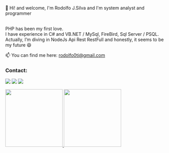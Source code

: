 👋 Hi! and welcome, I'm Rodolfo J.Silva and I'm system analyst and programmer
 
<br />PHP has been my first love. 
<br />I have experience in C# and VB.NET / MySql, FireBird, Sql Server / PSQL.
<br />Actually, I’m diving in NodeJs Api Rest RestFull and honestly, it seems to be my future 😄

📫 You can find me here: rodolfo0ti@gmail.com

### Contact:

<div>

<a target="_blank" href="https://www.instagram.com/rohdolfu/" target="_blank"><img src="https://img.shields.io/badge/-Instagram-%23E4405F?style=for-the-badge&logo=instagram&logoColor=white" target="_blank"></a>
<a target="_blank" href = "mailto:rodolfo0ti@gmail.com"><img src="https://img.shields.io/badge/Gmail-D14836?style=for-the-badge&logo=gmail&logoColor=white" target="_blank"></a>
<a target="_blank" href="https://www.linkedin.com/in/rodolfoj-silva/" target="_blank"><img src="https://img.shields.io/badge/-LinkedIn-%230077B5?style=for-the-badge&logo=linkedin&logoColor=white" target="_blank"></a>   
</div>

<div>
<a target="_blank" href="https://github.com/seu-usuário-aqui">
<img height="180em" src="https://github-readme-stats.vercel.app/api/top-langs/?username=lrodolfol&layout=compact&langs_count=7&theme=dracula"/>
<img height="180em" src="https://github-readme-stats.vercel.app/api?username=lrodolfol&show_icons=true&theme=dracula&include_all_commits=true&count_private=true"/>
</div>

<!---
lrodolfol/lrodolfol is a ✨ special ✨ repository because its `README.md` (this file) appears on your GitHub profile.
You can click the Preview link to take a look at your changes.
--->
